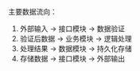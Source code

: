 
主要数据流向：
1. 外部输入 → 接口模块 → 数据验证
2. 验证后数据 → 业务模块 → 逻辑处理  
3. 处理结果 → 数据模块 → 持久化存储
4. 存储数据 → 接口模块 → 外部输出
